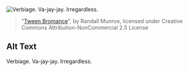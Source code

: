 ![Verbiage. Va-jay-jay. Irregardless.](https://imgs.xkcd.com/comics/tween_bromance.png)
> "[Tween Bromance](https://xkcd.com/919/)", by Randall Munroe, licensed under Creative Commons Attribution-NonCommercial 2.5 License

## Alt Text
Verbiage. Va-jay-jay. Irregardless.

